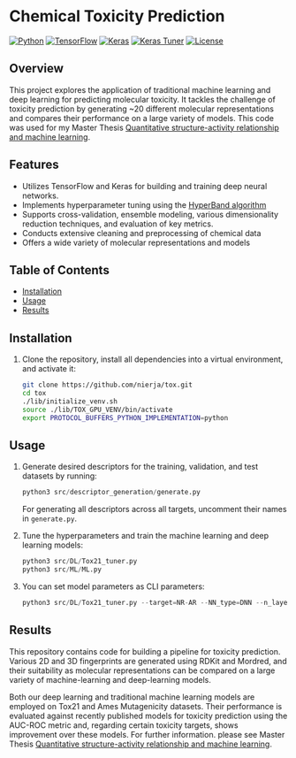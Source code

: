 # Chemical Toxicity Prediction

[![Python](https://img.shields.io/badge/python-3.6%2B-blue.svg)](https://www.python.org/downloads/release)
[![TensorFlow](https://img.shields.io/badge/tensorflow-2.0%2B-orange.svg)](https://www.tensorflow.org)
[![Keras](https://img.shields.io/badge/keras-2.3%2B-red.svg)](https://keras.io)
[![Keras Tuner](https://img.shields.io/badge/keras__tuner-1.0%2B-yellow.svg)](https://github.com/keras-team/keras-tuner)
[![License](https://img.shields.io/badge/license-MIT-green.svg)](https://github.com/nierja/tox/blob/master/LICENSE)

## Overview

This project explores the application of traditional machine learning and deep learning for predicting molecular toxicity. It tackles the challenge of toxicity prediction by generating ~20 different molecular representations and compares their performance on a large variety of models. This code was used for my Master Thesis [Quantitative structure-activity relationship and machine learning](https://dspace.cuni.cz/handle/20.500.11956/181235).

## Features

- Utilizes TensorFlow and Keras for building and training deep neural networks.
- Implements hyperparameter tuning using the [HyperBand algorithm](https://arxiv.org/abs/1603.06560)
- Supports cross-validation, ensemble modeling, various dimensionality reduction techniques, and evaluation of key metrics.
- Conducts extensive cleaning and preprocessing of chemical data
- Offers a wide variety of molecular representations and models

## Table of Contents

- [Installation](#installation)
- [Usage](#usage)
- [Results](#results)

## Installation

1. Clone the repository, install all dependencies into a virtual environment, and activate it:

   ```sh
   git clone https://github.com/nierja/tox.git
   cd tox
   ./lib/initialize_venv.sh
   source ./lib/TOX_GPU_VENV/bin/activate
   export PROTOCOL_BUFFERS_PYTHON_IMPLEMENTATION=python
   ```

## Usage

1. Generate desired descriptors for the training, validation, and test datasets by running:

   ```python
   python3 src/descriptor_generation/generate.py
   ```

    For generating all descriptors across all targets, uncomment their names in `generate.py`.

2. Tune the hyperparameters and train the machine learning and deep learning models:

   ```python
   python3 src/DL/Tox21_tuner.py
   python3 src/ML/ML.py
   ```

3. You can set model parameters as CLI parameters:

   ```python
   python3 src/DL/Tox21_tuner.py --target=NR-AR --NN_type=DNN --n_layers=4 --fp=maccs
   ```

## Results

This repository contains code for building a pipeline for toxicity prediction. Various 2D and 3D fingerprints are generated using RDKit and Mordred, and their suitability as molecular representations can be compared on a large variety of machine-learning and deep-learning models. 

Both our deep learning and traditional machine learning models are employed on Tox21 and Ames Mutagenicity datasets. Their performance is evaluated against recently published models for toxicity prediction using the AUC-ROC metric and, regarding certain
toxicity targets, shows improvement over these models. For further information. please see Master Thesis [Quantitative structure-activity relationship and machine learning](https://dspace.cuni.cz/handle/20.500.11956/181235).

